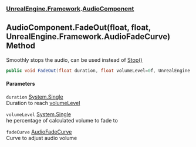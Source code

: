 ### [UnrealEngine.Framework](./UnrealEngine-Framework.md 'UnrealEngine.Framework').[AudioComponent](./UnrealEngine-Framework-AudioComponent.md 'UnrealEngine.Framework.AudioComponent')
## AudioComponent.FadeOut(float, float, UnrealEngine.Framework.AudioFadeCurve) Method
Smoothly stops the audio, can be used instead of [Stop()](./UnrealEngine-Framework-AudioComponent-Stop().md 'UnrealEngine.Framework.AudioComponent.Stop()')  
```csharp
public void FadeOut(float duration, float volumeLevel=0f, UnrealEngine.Framework.AudioFadeCurve fadeCurve=UnrealEngine.Framework.AudioFadeCurve.Linear);
```
#### Parameters
<a name='UnrealEngine-Framework-AudioComponent-FadeOut(float_float_UnrealEngine-Framework-AudioFadeCurve)-duration'></a>
`duration` [System.Single](https://docs.microsoft.com/en-us/dotnet/api/System.Single 'System.Single')  
Duration to reach [volumeLevel](#UnrealEngine-Framework-AudioComponent-FadeOut(float_float_UnrealEngine-Framework-AudioFadeCurve)-volumeLevel 'UnrealEngine.Framework.AudioComponent.FadeOut(float, float, UnrealEngine.Framework.AudioFadeCurve).volumeLevel')  
  
<a name='UnrealEngine-Framework-AudioComponent-FadeOut(float_float_UnrealEngine-Framework-AudioFadeCurve)-volumeLevel'></a>
`volumeLevel` [System.Single](https://docs.microsoft.com/en-us/dotnet/api/System.Single 'System.Single')  
he percentage of calculated volume to fade to  
  
<a name='UnrealEngine-Framework-AudioComponent-FadeOut(float_float_UnrealEngine-Framework-AudioFadeCurve)-fadeCurve'></a>
`fadeCurve` [AudioFadeCurve](./UnrealEngine-Framework-AudioFadeCurve.md 'UnrealEngine.Framework.AudioFadeCurve')  
Curve to adjust audio volume  
  
